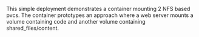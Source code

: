 This simple deployment demonstrates a container mounting 2 NFS based pvcs.  The container prototypes an approach where a web server mounts a volume containing code and another volume containing shared_files/content.
